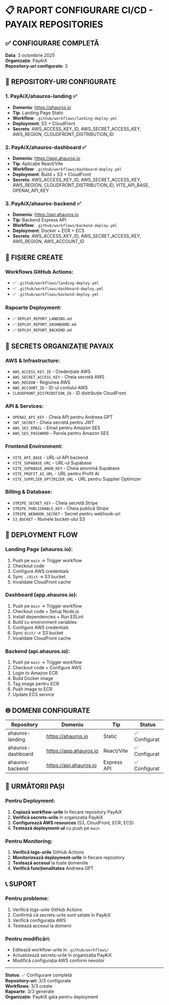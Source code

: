 # 📋 RAPORT CONFIGURARE CI/CD - PAYAIX REPOSITORIES

## ✅ **CONFIGURARE COMPLETĂ**

**Data**: 3 octombrie 2025  
**Organizație**: PayAiX  
**Repository-uri configurate**: 3

## 🚀 **REPOSITORY-URI CONFIGURATE**

### 1. **PayAiX/ahauros-landing** ✅
- **Domeniu**: https://ahauros.io
- **Tip**: Landing Page Static
- **Workflow**: `.github/workflows/landing-deploy.yml`
- **Deployment**: S3 + CloudFront
- **Secrets**: AWS_ACCESS_KEY_ID, AWS_SECRET_ACCESS_KEY, AWS_REGION, CLOUDFRONT_DISTRIBUTION_ID

### 2. **PayAiX/ahauros-dashboard** ✅
- **Domeniu**: https://app.ahauros.io
- **Tip**: Aplicație React/Vite
- **Workflow**: `.github/workflows/dashboard-deploy.yml`
- **Deployment**: Build + S3 + CloudFront
- **Secrets**: AWS_ACCESS_KEY_ID, AWS_SECRET_ACCESS_KEY, AWS_REGION, CLOUDFRONT_DISTRIBUTION_ID, VITE_API_BASE, OPENAI_API_KEY

### 3. **PayAiX/ahauros-backend** ✅
- **Domeniu**: https://api.ahauros.io
- **Tip**: Backend Express API
- **Workflow**: `.github/workflows/backend-deploy.yml`
- **Deployment**: Docker + ECR + ECS
- **Secrets**: AWS_ACCESS_KEY_ID, AWS_SECRET_ACCESS_KEY, AWS_REGION, AWS_ACCOUNT_ID

## 📁 **FIȘIERE CREATE**

### **Workflows GitHub Actions:**
- ✅ `.github/workflows/landing-deploy.yml`
- ✅ `.github/workflows/dashboard-deploy.yml`
- ✅ `.github/workflows/backend-deploy.yml`

### **Rapoarte Deployment:**
- ✅ `DEPLOY_REPORT_LANDING.md`
- ✅ `DEPLOY_REPORT_DASHBOARD.md`
- ✅ `DEPLOY_REPORT_BACKEND.md`

## 🔐 **SECRETS ORGANIZAȚIE PAYAIX**

### **AWS & Infrastructure:**
- `AWS_ACCESS_KEY_ID` - Credențiale AWS
- `AWS_SECRET_ACCESS_KEY` - Cheia secretă AWS
- `AWS_REGION` - Regiunea AWS
- `AWS_ACCOUNT_ID` - ID-ul contului AWS
- `CLOUDFRONT_DISTRIBUTION_ID` - ID distribuție CloudFront

### **API & Services:**
- `OPENAI_API_KEY` - Cheia API pentru Andreea GPT
- `JWT_SECRET` - Cheia secretă pentru JWT
- `AWS_SES_EMAIL` - Email pentru Amazon SES
- `AWS_SES_PASSWORD` - Parola pentru Amazon SES

### **Frontend Environment:**
- `VITE_API_BASE` - URL-ul API backend
- `VITE_SUPABASE_URL` - URL-ul Supabase
- `VITE_SUPABASE_ANON_KEY` - Cheia anonimă Supabase
- `VITE_PROFIT_AI_URL` - URL pentru Profit AI
- `VITE_SUPPLIER_OPTIMIZER_URL` - URL pentru Supplier Optimizer

### **Billing & Database:**
- `STRIPE_SECRET_KEY` - Cheia secretă Stripe
- `STRIPE_PUBLISHABLE_KEY` - Cheia publică Stripe
- `STRIPE_WEBHOOK_SECRET` - Secret pentru webhook-uri
- `S3_BUCKET` - Numele bucket-ului S3

## 🎯 **DEPLOYMENT FLOW**

### **Landing Page (ahauros.io):**
1. Push pe `main` → Trigger workflow
2. Checkout code
3. Configure AWS credentials
4. Sync `./dist` → S3 bucket
5. Invalidate CloudFront cache

### **Dashboard (app.ahauros.io):**
1. Push pe `main` → Trigger workflow
2. Checkout code + Setup Node.js
3. Install dependencies + Run ESLint
4. Build cu environment variables
5. Configure AWS credentials
6. Sync `dist/` → S3 bucket
7. Invalidate CloudFront cache

### **Backend (api.ahauros.io):**
1. Push pe `main` → Trigger workflow
2. Checkout code + Configure AWS
3. Login to Amazon ECR
4. Build Docker image
5. Tag image pentru ECR
6. Push image to ECR
7. Update ECS service

## 🌐 **DOMENII CONFIGURATE**

| Repository | Domeniu | Tip | Status |
|------------|---------|-----|--------|
| ahauros-landing | https://ahauros.io | Static | ✅ Configurat |
| ahauros-dashboard | https://app.ahauros.io | React/Vite | ✅ Configurat |
| ahauros-backend | https://api.ahauros.io | Express API | ✅ Configurat |

## 🚀 **URMĂTORII PAȘI**

### **Pentru Deployment:**
1. **Copiază workflow-urile** în fiecare repository PayAiX
2. **Verifică secrets-urile** în organizația PayAiX
3. **Configurează AWS resources** (S3, CloudFront, ECR, ECS)
4. **Testează deployment-ul** cu push pe `main`

### **Pentru Monitoring:**
1. **Verifică logs-urile** GitHub Actions
2. **Monitorizează deployment-urile** în fiecare repository
3. **Testează accesul** la toate domeniile
4. **Verifică funcționalitatea** Andreea GPT

## 📞 **SUPORT**

### **Pentru probleme:**
1. Verifică logs-urile GitHub Actions
2. Confirmă că secrets-urile sunt setate în PayAiX
3. Verifică configurația AWS
4. Testează accesul la domenii

### **Pentru modificări:**
- Editează workflow-urile în `.github/workflows/`
- Actualizează secrets-urile în organizația PayAiX
- Modifică configurația AWS conform nevoilor

---

**Status**: ✅ Configurare completă  
**Repository-uri**: 3/3 configurate  
**Workflows**: 3/3 create  
**Rapoarte**: 3/3 generate  
**Organizație**: PayAiX gata pentru deployment

